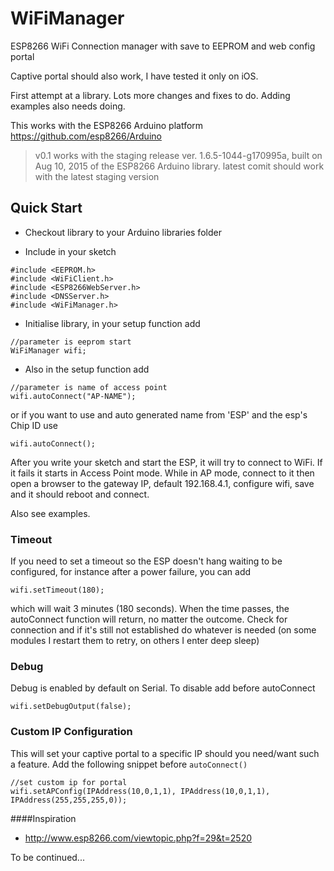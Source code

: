 # WiFiManager
ESP8266 WiFi Connection manager with save to EEPROM and web config portal

Captive portal should also work, I have tested it only on iOS.

First attempt at a library. Lots more changes and fixes to do. Adding examples also needs doing.

This works with the ESP8266 Arduino platform https://github.com/esp8266/Arduino

> v0.1 works with the staging release ver. 1.6.5-1044-g170995a, built on Aug 10, 2015 of the ESP8266 Arduino library.
> latest comit should work with the latest staging version

## Quick Start
- Checkout library to your Arduino libraries folder

- Include in your sketch

```Arduino
#include <EEPROM.h>
#include <WiFiClient.h>
#include <ESP8266WebServer.h>
#include <DNSServer.h>
#include <WiFiManager.h>
```

- Initialise library, in your setup function add
```
//parameter is eeprom start
WiFiManager wifi;
```

- Also in the setup function add
```
//parameter is name of access point
wifi.autoConnect("AP-NAME");
```
or if you want to use and auto generated name from 'ESP' and the esp's Chip ID use
```
wifi.autoConnect();

```

After you write your sketch and start the ESP, it will try to connect to WiFi. If it fails it starts in Access Point mode.
While in AP mode, connect to it then open a browser to the gateway IP, default 192.168.4.1, configure wifi, save and it should reboot and connect.

Also see examples.

### Timeout
If you need to set a timeout so the ESP doesn't hang waiting to be configured, for instance after a power failure, you can add 
```
wifi.setTimeout(180);
```
which will wait 3 minutes (180 seconds). When the time passes, the autoConnect function will return, no matter the outcome.
Check for connection and if it's still not established do whatever is needed (on some modules I restart them to retry, on others I enter deep sleep)

### Debug
Debug is enabled by default on Serial. To disable add before autoConnect
```
wifi.setDebugOutput(false);
```

### Custom IP Configuration
This will set your captive portal to a specific IP should you need/want such a feature. Add the following snippet before `autoConnect()`
```
//set custom ip for portal
wifi.setAPConfig(IPAddress(10,0,1,1), IPAddress(10,0,1,1), IPAddress(255,255,255,0));
```

####Inspiration
- http://www.esp8266.com/viewtopic.php?f=29&t=2520

To be continued...
